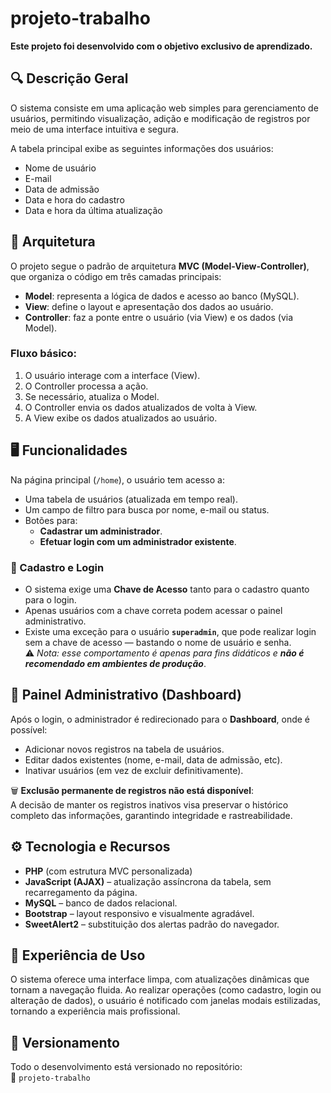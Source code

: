 # projeto-trabalho

**Este projeto foi desenvolvido com o objetivo exclusivo de aprendizado.**

## 🔍 Descrição Geral

O sistema consiste em uma aplicação web simples para gerenciamento de usuários, permitindo visualização, adição e modificação de registros por meio de uma interface intuitiva e segura.

A tabela principal exibe as seguintes informações dos usuários:

- Nome de usuário  
- E-mail  
- Data de admissão  
- Data e hora do cadastro  
- Data e hora da última atualização  

## 🧱 Arquitetura

O projeto segue o padrão de arquitetura **MVC (Model-View-Controller)**, que organiza o código em três camadas principais:

- **Model**: representa a lógica de dados e acesso ao banco (MySQL).
- **View**: define o layout e apresentação dos dados ao usuário.
- **Controller**: faz a ponte entre o usuário (via View) e os dados (via Model).

### Fluxo básico:

1. O usuário interage com a interface (View).
2. O Controller processa a ação.
3. Se necessário, atualiza o Model.
4. O Controller envia os dados atualizados de volta à View.
5. A View exibe os dados atualizados ao usuário.

## 🖥️ Funcionalidades

Na página principal (`/home`), o usuário tem acesso a:

- Uma tabela de usuários (atualizada em tempo real).
- Um campo de filtro para busca por nome, e-mail ou status.
- Botões para:
  - **Cadastrar um administrador**.
  - **Efetuar login com um administrador existente**.

### 🧾 Cadastro e Login

- O sistema exige uma **Chave de Acesso** tanto para o cadastro quanto para o login.
- Apenas usuários com a chave correta podem acessar o painel administrativo.
- Existe uma exceção para o usuário **`superadmin`**, que pode realizar login sem a chave de acesso — bastando o nome de usuário e senha.  
  ⚠️ *Nota: esse comportamento é apenas para fins didáticos e **não é recomendado em ambientes de produção***.

## 🔐 Painel Administrativo (Dashboard)

Após o login, o administrador é redirecionado para o **Dashboard**, onde é possível:

- Adicionar novos registros na tabela de usuários.
- Editar dados existentes (nome, e-mail, data de admissão, etc).
- Inativar usuários (em vez de excluir definitivamente).

🗑 **Exclusão permanente de registros não está disponível**:  
A decisão de manter os registros inativos visa preservar o histórico completo das informações, garantindo integridade e rastreabilidade.

## ⚙️ Tecnologia e Recursos

- **PHP** (com estrutura MVC personalizada)
- **JavaScript (AJAX)** – atualização assíncrona da tabela, sem recarregamento da página.
- **MySQL** – banco de dados relacional.
- **Bootstrap** – layout responsivo e visualmente agradável.
- **SweetAlert2** – substituição dos alertas padrão do navegador.

## 🧪 Experiência de Uso

O sistema oferece uma interface limpa, com atualizações dinâmicas que tornam a navegação fluida. Ao realizar operações (como cadastro, login ou alteração de dados), o usuário é notificado com janelas modais estilizadas, tornando a experiência mais profissional.

## 💾 Versionamento

Todo o desenvolvimento está versionado no repositório:  
📁 `projeto-trabalho`